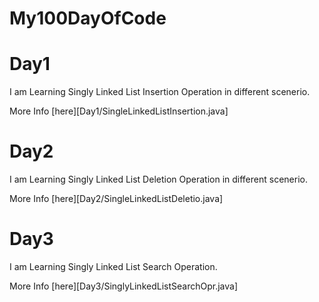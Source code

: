 # My100DayOfCode
# Day1
I am Learning Singly Linked List Insertion Operation in different scenerio.

More Info [here][Day1/SingleLinkedListInsertion.java]

# Day2
I am Learning Singly Linked List Deletion Operation in different scenerio.

More Info [here][Day2/SingleLinkedListDeletio.java]

# Day3
I am Learning Singly Linked List Search Operation.

More Info [here][Day3/SinglyLinkedListSearchOpr.java]

